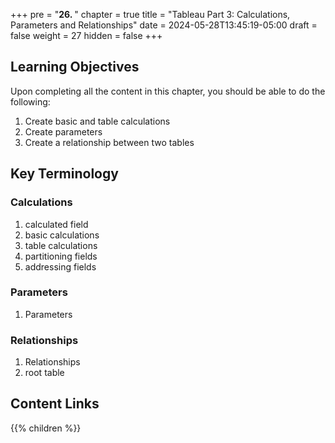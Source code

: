 +++
pre = "<b>26. </b>"
chapter = true
title = "Tableau Part 3: Calculations, Parameters and Relationships"
date = 2024-05-28T13:45:19-05:00
draft = false
weight = 27
hidden = false
+++

## Learning Objectives

Upon completing all the content in this chapter, you should be able to do the following:
1. Create basic and table calculations
1. Create parameters
1. Create a relationship between two tables

## Key Terminology

### Calculations
1. calculated field
1. basic calculations
1. table calculations
1. partitioning fields
1. addressing fields

### Parameters
1. Parameters

### Relationships
1. Relationships
1. root table

## Content Links

{{% children %}}


